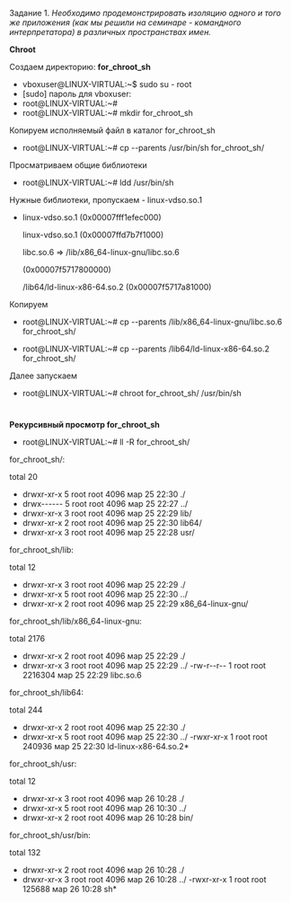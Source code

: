 Задание 1. *Необходимо продемонстрировать изоляцию одного и того же приложения (как мы решили на семинаре - командного интерпретатора) в различных пространствах имен.*

**Chroot**

Создаем директорию: **for_chroot_sh**
- vboxuser@LINUX-VIRTUAL:~$ sudo su - root
- [sudo] пароль для vboxuser: 
- root@LINUX-VIRTUAL:~# 
- root@LINUX-VIRTUAL:~# mkdir for_chroot_sh

Копируем исполняемый файл в каталог for_chroot_sh
- root@LINUX-VIRTUAL:~# cp --parents /usr/bin/sh for_chroot_sh/

Просматриваем общие библиотеки
- root@LINUX-VIRTUAL:~# ldd /usr/bin/sh

Нужные библиотеки, пропускаем - linux-vdso.so.1
- linux-vdso.so.1 (0x00007fff1efec000)

	linux-vdso.so.1 (0x00007ffd7b7f1000)

	libc.so.6 => /lib/x86_64-linux-gnu/libc.so.6 

    (0x00007f5717800000)

	/lib64/ld-linux-x86-64.so.2 (0x00007f5717a81000)

Копируем
- root@LINUX-VIRTUAL:~# cp --parents /lib/x86_64-linux-gnu/libc.so.6 for_chroot_sh/

- root@LINUX-VIRTUAL:~# cp --parents /lib64/ld-linux-x86-64.so.2 for_chroot_sh/

Далее запускаем
- root@LINUX-VIRTUAL:~# chroot for_chroot_sh/ /usr/bin/sh
# 
**Рекурсивный просмотр for_chroot_sh**
- root@LINUX-VIRTUAL:~# ll -R for_chroot_sh/

for_chroot_sh/:

total 20
- drwxr-xr-x 5 root root 4096 мар 25 22:30 ./
- drwx------ 5 root root 4096 мар 25 22:27 ../
- drwxr-xr-x 3 root root 4096 мар 25 22:29 lib/
- drwxr-xr-x 2 root root 4096 мар 25 22:30 lib64/
- drwxr-xr-x 3 root root 4096 мар 25 22:28 usr/


for_chroot_sh/lib:

total 12
- drwxr-xr-x 3 root root 4096 мар 25 22:29 ./
- drwxr-xr-x 5 root root 4096 мар 25 22:30 ../
- drwxr-xr-x 2 root root 4096 мар 25 22:29 x86_64-linux-gnu/

for_chroot_sh/lib/x86_64-linux-gnu:

total 2176
- drwxr-xr-x 2 root root    4096 мар 25 22:29 ./
- drwxr-xr-x 3 root root    4096 мар 25 22:29 ../
-rw-r--r-- 1 root root 2216304 мар 25 22:29 libc.so.6

for_chroot_sh/lib64:

total 244
- drwxr-xr-x 2 root root   4096 мар 25 22:30 ./
- drwxr-xr-x 5 root root   4096 мар 25 22:30 ../
-rwxr-xr-x 1 root root 240936 мар 25 22:30 ld-linux-x86-64.so.2*

for_chroot_sh/usr:

total 12
- drwxr-xr-x 3 root root 4096 мар 26 10:28 ./
- drwxr-xr-x 5 root root 4096 мар 26 10:30 ../
- drwxr-xr-x 2 root root 4096 мар 26 10:28 bin/

for_chroot_sh/usr/bin:

total 132

- drwxr-xr-x 2 root root   4096 мар 26 10:28 ./
- drwxr-xr-x 3 root root   4096 мар 26 10:28 ../
-rwxr-xr-x 1 root root 125688 мар 26 10:28 sh*
